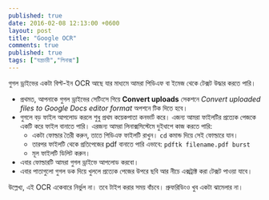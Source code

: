 ```yaml
---
published: true
date: 2016-02-08 12:13:00 +0600
layout: post
title: "Google OCR"
comments: true
published: true
tags: ["যন্ত্রচারী","লিনাক্স"]
---
```

গুগল ড্রাইভের একটা বিল্ট-ইন OCR আছে যার মাধ্যমে আমরা পিডিএফ বা ইমেজ থেকে টেক্সট উদ্ধার করতে পারি।

+ প্রথমত, আপনাকে গুগল ড্রাইভের সেটিংসে গিয়ে **Convert uploads** সেকশনে _Convert uploaded files to Google Docs editor format_ অপশনে টিক দিতে হবে।
+ গুগলে বড় ফাইল আপলোড করলে শুধু প্রথম কয়েকপাতা কনভার্ট করে। এজন্য আমরা ফাইলটির প্রত্যেক পেজকে একটি করে ফাইল বানাতে পারি। এরজন্য আমরা লিনাক্সসিস্টেমে দুইধাপে কাজ করতে পারি:
    + একটা ফোল্ডার তৈরী করুন, তাতে পিডিএফ ফাইলটি রাখুন। `cd` কমান্ড দিয়ে সেই ফোল্ডারে যান।
    + তারপর ফাইলটি থেকে প্রতিপেজের pdf বানাতে পারি এভাবে: `pdftk filename.pdf burst`
    + মূল ফাইলটি ডিলিট করুন।
+ এবার ফোল্ডারটি আমরা গুগল ড্রাইভে আপলোড করবো।
+ এবার পাতাগুলো গুগল ডক দিয়ে খুললে প্রত্যেক পেজের উপরে ছবি আর নীচে এক্সট্রাক্ট করা টেক্সট পাওয়া যাবে।

উল্লেখ্য, এই OCR একেবারে নির্ভুল না। তবে টাইপ করার সময় বাঁচবে। প্রুফরিডিংও খুব একটা ঝামেলার না।
